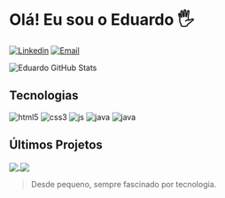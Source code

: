 # Olá! Eu sou o Eduardo 🖐

[![Linkedin](https://img.shields.io/badge/LinkedIn-0077B5?style=for-the-badge&logo=linkedin&logoColor=white)](https://www.linkedin.com/in/eduardofrancisco10/)
[![Email](https://img.shields.io/badge/Gmail-D14836?style=for-the-badge&logo=gmail&logoColor=white)](eduardofrancisc99@gmail.com)
<br/>

![Eduardo GitHub Stats](https://github-readme-stats.vercel.app/api/top-langs/?username=eduardofrancisc&layout=compact&theme=github_dark&hide_tittle=true)

## Tecnologias
<div style = "display:inline-block">
<img aling="center" alt="html5" src="https://img.shields.io/badge/HTML-239120?style=for-the-badge&logo=html5&logoColor=white" />
<img aling="center" alt="css3" src="https://img.shields.io/badge/CSS-239120?&style=for-the-badge&logo=css3&logoColor=white" />
<img aling="center" alt="js" src="https://img.shields.io/badge/JavaScript-F7DF1E?style=for-the-badge&logo=javascript&logoColor=black" />
<img aling="center" alt="java" src="https://img.shields.io/badge/Java-ED8B00?style=for-the-badge&logo=openjdk&logoColor=white" />
<img aling="center" alt="java" src="https://img.shields.io/badge/C%23-239120?style=for-the-badge&logo=c-sharp&logoColor=white" />
</div>

## Últimos Projetos

<div style = "display:inline-block">
<a href="https://github.com/EduardoFrancisc/java-medieval-battle">
  <img align="center" src="https://github-readme-stats.vercel.app/api/pin/?theme=github_dark&username=eduardofrancisc&repo=java-medieval-battle" />
</a>
<a href="https://github.com/EduardoFrancisc/js-developer-pokedex">
  <img align="center" src="https://github-readme-stats.vercel.app/api/pin/?theme=github_dark&username=eduardofrancisc&repo=js-developer-pokedex" />
</a>
</div>

<br/>

> Desde pequeno, sempre fascinado por tecnologia.
